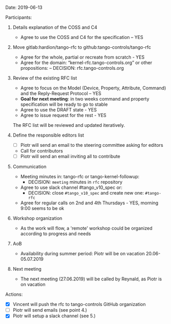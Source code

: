 Date: 2019-06-13

Participants: 

1) Details explanation of the COSS and C4 
    - Agree to use the COSS and C4 for the specification – YES

2) Move gitlab:hardion/tango-rfc to github:tango-controls/tango-rfc 
    - Agree for the whole, partial or recreate from scratch - YES 
    - Agree for the domain: “kernel-rfc.tango-controls.org” or other propositions:
        – DECISION: rfc.tango-controls.org 

3) Review of the existing RFC list 
    - Agree to focus on the Model (Device, Property, Attribute, Command) and the Reply-Request Protocol – YES 
    - **Goal for next meeting**: in two weeks command and property specification will be ready to go to stable 
    - Agree to use the DRAFT state - YES 
    - Agree to issue request for the rest -  YES
    
    The RFC list will be reviewed and updated iteratively.

4) Define the responsible editors list 
    - [ ] Piotr will send an email to  the steering committee asking for editors 
    - Call for contributors  
    - [ ] Piotr will send an email inviting all to contribute 

5) Communication 
    - Meeting minutes in: tango-rfc or tango-kernel-followup:
        - DECISION: `meeting` minutes in `rfc` repository  
    - Agree to use slack channel #tango_v10_spec or:
        - DECISION: close `#tango_v10_spec` and create new one: `#tango-rfc` 
    - Agree for regular calls on 2nd and 4th Thursdays - YES, morning 9:00 seems to be ok 

6) Workshop organization 
    - As the work will flow, a 'remote' workshop could be organized according to progress and needs  

7) AoB 
    - Availability during summer period: Piotr will be on vacation 20.06-05.07.2019 

8) Next meeting 
    - The next meeting (27.06.2019) will be called by Reynald, as Piotr is on vacation 

Actions:
- [x] Vincent will push the rfc to tango-controls GitHub organization
- [ ] Piotr will send emails (see point 4.)
- [x] Piotr will setup a slack channel (see 5.)